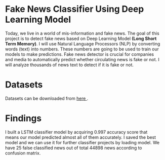 # Fake News Classifier Using Deep Learning Model 

Today, we live in a world of mis-information and fake news. The goal of this project is to detect fake news based on Deep Learning Model **(Long Short Term Memory)**. I will use Natural Language Processors (NLP) by converting words (text) into numbers. These numbers are going to be used to train our models to make predictions. Fake news detector is crucial for companies and media to automatically predict whether circulating news is fake or not. I will analyze thousands of news text to detect if it is fake or not.

# Datasets
Datasets can be downloaded from <a href="https://www.kaggle.com/clmentbisaillon/fake-and-real-news-dataset"> here </a>.

# Findings

I built a LSTM classifier model by acquiring 0.997 accuracy score that means our model predicted almost all of them accurately. I saved the best model and we can use it for further classifier projects by loading model. 
We have 25 false classified news out of total 44898 news according to confusion matrix.


